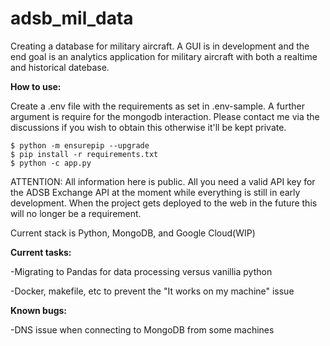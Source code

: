 # adsb_mil_data

Creating a database for military aircraft. A GUI is in development and the end goal is an analytics application for military aircraft with both a realtime and historical datebase.

**How to use:**

Create a .env file with the requirements as set in .env-sample. A further argument is require for the mongodb interaction. Please contact me via the discussions if you wish to obtain this otherwise it'll be kept private.

```
$ python -m ensurepip --upgrade
$ pip install -r requirements.txt
$ python -c app.py
```

ATTENTION: All information here is public.
All you need a valid API key for the ADSB Exchange API at the moment while everything is still in early development. When the project gets deployed to the web in the future this will no longer be a requirement.

Current stack is Python, MongoDB, and Google Cloud(WIP)

**Current tasks:**

-Migrating to Pandas for data processing versus vanillia python

-Docker, makefile, etc to prevent the "It works on my machine" issue

**Known bugs:**

-DNS issue when connecting to MongoDB from some machines
